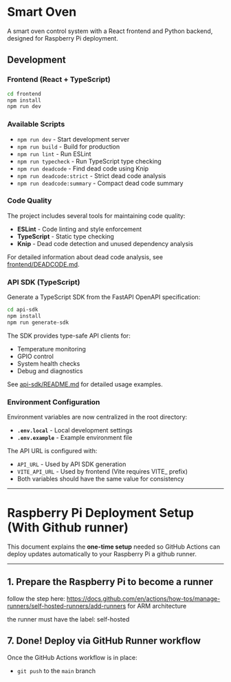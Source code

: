 # Smart Oven

A smart oven control system with a React frontend and Python backend, designed for Raspberry Pi deployment.

## Development

### Frontend (React + TypeScript)

```bash
cd frontend
npm install
npm run dev
```

### Available Scripts

- `npm run dev` - Start development server
- `npm run build` - Build for production
- `npm run lint` - Run ESLint
- `npm run typecheck` - Run TypeScript type checking
- `npm run deadcode` - Find dead code using Knip
- `npm run deadcode:strict` - Strict dead code analysis
- `npm run deadcode:summary` - Compact dead code summary

### Code Quality

The project includes several tools for maintaining code quality:

- **ESLint** - Code linting and style enforcement
- **TypeScript** - Static type checking
- **Knip** - Dead code detection and unused dependency analysis

For detailed information about dead code analysis, see [frontend/DEADCODE.md](frontend/DEADCODE.md).

### API SDK (TypeScript)

Generate a TypeScript SDK from the FastAPI OpenAPI specification:

```bash
cd api-sdk
npm install
npm run generate-sdk
```

The SDK provides type-safe API clients for:

- Temperature monitoring
- GPIO control
- System health checks
- Debug and diagnostics

See [api-sdk/README.md](api-sdk/README.md) for detailed usage examples.

### Environment Configuration

Environment variables are now centralized in the root directory:

- **`.env.local`** - Local development settings
- **`.env.example`** - Example environment file

The API URL is configured with:

- `API_URL` - Used by API SDK generation
- `VITE_API_URL` - Used by frontend (Vite requires VITE\_ prefix)
- Both variables should have the same value for consistency

---

# Raspberry Pi Deployment Setup (With Github runner)

This document explains the **one-time setup** needed so GitHub Actions can deploy updates automatically to your Raspberry Pi a github runner.

---

## 1. Prepare the Raspberry Pi to become a runner

follow the step here: https://docs.github.com/en/actions/how-tos/manage-runners/self-hosted-runners/add-runners
for ARM architecture

the runner must have the label: self-hosted

## 7. Done! Deploy via GitHub Runner workflow

Once the GitHub Actions workflow is in place:

- `git push` to the `main` branch
